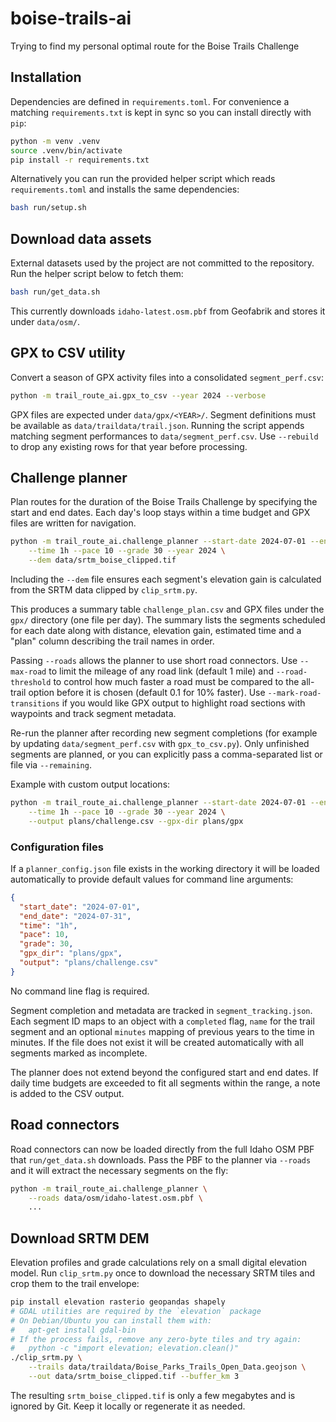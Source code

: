 # boise-trails-ai
Trying to find my personal optimal route for the Boise Trails Challenge

## Installation

Dependencies are defined in `requirements.toml`.  For convenience a matching
`requirements.txt` is kept in sync so you can install directly with `pip`:

```bash
python -m venv .venv
source .venv/bin/activate
pip install -r requirements.txt
```

Alternatively you can run the provided helper script which reads
`requirements.toml` and installs the same dependencies:

```bash
bash run/setup.sh
```
## Download data assets

External datasets used by the project are not committed to the repository.
Run the helper script below to fetch them:

```bash
bash run/get_data.sh
```

This currently downloads `idaho-latest.osm.pbf` from Geofabrik and stores it
under `data/osm/`.

## GPX to CSV utility

Convert a season of GPX activity files into a consolidated `segment_perf.csv`:

```bash
python -m trail_route_ai.gpx_to_csv --year 2024 --verbose
```

GPX files are expected under `data/gpx/<YEAR>/`. Segment definitions must be
available as `data/traildata/trail.json`. Running the
script appends matching segment performances to `data/segment_perf.csv`. Use
`--rebuild` to drop any existing rows for that year before processing.

## Challenge planner

Plan routes for the duration of the Boise Trails Challenge by specifying the
start and end dates. Each day's loop stays within a time budget and GPX files
are written for navigation.

```bash
python -m trail_route_ai.challenge_planner --start-date 2024-07-01 --end-date 2024-07-31 \
    --time 1h --pace 10 --grade 30 --year 2024 \
    --dem data/srtm_boise_clipped.tif
```

Including the `--dem` file ensures each segment's elevation gain is
calculated from the SRTM data clipped by `clip_srtm.py`.

This produces a summary table `challenge_plan.csv` and GPX files under the
`gpx/` directory (one file per day). The summary lists the segments scheduled for
each date along with distance, elevation gain, estimated time and a "plan"
column describing the trail names in order.

Passing `--roads` allows the planner to use short road connectors. Use
`--max-road` to limit the mileage of any road link (default 1 mile) and
`--road-threshold` to control how much faster a road must be compared to the
all-trail option before it is chosen (default 0.1 for 10% faster).
Use `--mark-road-transitions` if you would like GPX output to highlight road
sections with waypoints and track segment metadata.

Re-run the planner after recording new segment completions (for example by
updating `data/segment_perf.csv` with `gpx_to_csv.py`). Only unfinished segments
are planned, or you can explicitly pass a comma-separated list or file via
`--remaining`.

Example with custom output locations:

```bash
python -m trail_route_ai.challenge_planner --start-date 2024-07-01 --end-date 2024-07-31 \
    --time 1h --pace 10 --grade 30 --year 2024 \
    --output plans/challenge.csv --gpx-dir plans/gpx
```

### Configuration files

If a `planner_config.json` file exists in the working directory it will be
loaded automatically to provide default values for command line arguments:

```json
{
  "start_date": "2024-07-01",
  "end_date": "2024-07-31",
  "time": "1h",
  "pace": 10,
  "grade": 30,
  "gpx_dir": "plans/gpx",
  "output": "plans/challenge.csv"
}
```

No command line flag is required.

Segment completion and metadata are tracked in `segment_tracking.json`.  Each
segment ID maps to an object with a ``completed`` flag, ``name`` for the trail
segment and an optional ``minutes`` mapping of previous years to the time in
minutes.  If the file does not exist it will be created automatically with all
segments marked as incomplete.

The planner does not extend beyond the configured start and end dates. If daily
time budgets are exceeded to fit all segments within the range, a note is added
to the CSV output.

## Road connectors

Road connectors can now be loaded directly from the full Idaho OSM PBF that
`run/get_data.sh` downloads.  Pass the PBF to the planner via ``--roads`` and it
will extract the necessary segments on the fly:

```bash
python -m trail_route_ai.challenge_planner \
    --roads data/osm/idaho-latest.osm.pbf \
    ...
```

## Download SRTM DEM

Elevation profiles and grade calculations rely on a small digital
elevation model.  Run `clip_srtm.py` once to download the necessary
SRTM tiles and crop them to the trail envelope:

```bash
pip install elevation rasterio geopandas shapely
# GDAL utilities are required by the `elevation` package
# On Debian/Ubuntu you can install them with:
#   apt-get install gdal-bin
# If the process fails, remove any zero-byte tiles and try again:
#   python -c "import elevation; elevation.clean()"
./clip_srtm.py \
    --trails data/traildata/Boise_Parks_Trails_Open_Data.geojson \
    --out data/srtm_boise_clipped.tif --buffer_km 3
```

The resulting `srtm_boise_clipped.tif` is only a few megabytes and is ignored
by Git. Keep it locally or regenerate it as needed.

